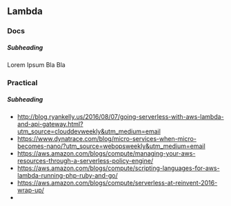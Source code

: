 ## Lambda

  ### Docs

  ##### *Subheading*

  Lorem Ipsum Bla Bla

  ### Practical

  ##### *Subheading*
  - http://blog.ryankelly.us/2016/08/07/going-serverless-with-aws-lambda-and-api-gateway.html?utm_source=clouddevweekly&utm_medium=email
  - https://www.dynatrace.com/blog/micro-services-when-micro-becomes-nano/?utm_source=webopsweekly&utm_medium=email
  - https://aws.amazon.com/blogs/compute/managing-your-aws-resources-through-a-serverless-policy-engine/
  - https://aws.amazon.com/blogs/compute/scripting-languages-for-aws-lambda-running-php-ruby-and-go/
  - https://aws.amazon.com/blogs/compute/serverless-at-reinvent-2016-wrap-up/
  -
